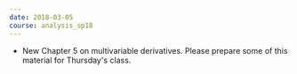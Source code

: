 ```yaml
---
date: 2018-03-05
course: analysis_sp18
---
```


- New Chapter 5 on multivariable derivatives. Please prepare some of this material for Thursday's class.
